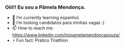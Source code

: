 ###  Oiii!! Eu sou a Pâmela Mendonça.
- 🌱 I’m currently learning  espanhol.
- 🤔 I’m looking  candidatos para minhas vagas :)
- 📫 How to reach me: https://www.linkedin.com/in/pamelamendoncasouza/   
- ⚡ Fun fact: Pratico Triathlon
